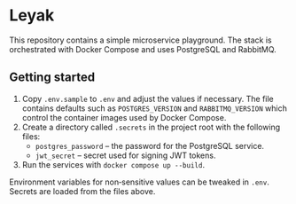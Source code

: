 # Leyak

This repository contains a simple microservice playground. The stack is orchestrated with Docker Compose and uses PostgreSQL and RabbitMQ.

## Getting started


1. Copy `.env.sample` to `.env` and adjust the values if necessary. The file contains
   defaults such as `POSTGRES_VERSION` and `RABBITMQ_VERSION` which control the container
   images used by Docker Compose.
2. Create a directory called `.secrets` in the project root with the following files:
   - `postgres_password` – the password for the PostgreSQL service.
   - `jwt_secret` – secret used for signing JWT tokens.
3. Run the services with `docker compose up --build`.

Environment variables for non‑sensitive values can be tweaked in `.env`. Secrets are loaded from the files above.
